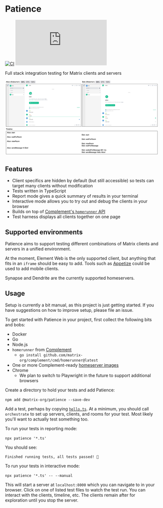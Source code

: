 # Patience

[![CI](https://github.com/matrix-org/patience/actions/workflows/ci.yml/badge.svg)](https://github.com/matrix-org/patience/actions/workflows/ci.yml)
[![Matrix](https://img.shields.io/matrix/matrix-patience:matrix.org?label=%23matrix-patience%3Amatrix.org&logo=matrix)](https://matrix.to/#/#matrix-patience:matrix.org)

Full stack integration testing for Matrix clients and servers

![](example.png)

## Features

* Client specifics are hidden by default (but still accessible) so tests can
  target many clients without modification
* Tests written in TypeScript
* Report mode gives a quick summary of results in your terminal
* Interactive mode allows you to try out and debug the clients in your browser
* Builds on top of [Complement's `homerunner` API](https://github.com/matrix-org/complement/tree/master/cmd/homerunner)
* Test harness displays all clients together on one page

## Supported environments

Patience aims to support testing different combinations of Matrix clients and
servers in a unified environment.

At the moment, Element Web is the only supported client, but anything that fits
in an `iframe` should be easy to add. Tools such as
[Appetize](https://appetize.io/) could be used to add mobile clients.

Synapse and Dendrite are the currently supported homeservers.

## Usage

Setup is currently a bit manual, as this project is just getting started. If you
have suggestions on how to improve setup, please file an issue.

To get started with Patience in your project, first collect the following bits
and bobs:

- Docker
- Go
- Node.js
- `homerunner` from [Complement](https://github.com/matrix-org/complement)
  - `go install github.com/matrix-org/complement/cmd/homerunner@latest`
- One or more Complement-ready [homeserver
  images](https://github.com/matrix-org/complement#running-against-dendrite)
- Chrome
  - We plan to switch to Playwright in the future to support additional browsers

Create a directory to hold your tests and add Patience:

`npm add @matrix-org/patience --save-dev`

Add a test, perhaps by copying [`hello.ts`](./examples/hello.ts). At a minimum,
you should call `orchestrate` to set up servers, clients, and rooms for your
test. Most likely you'll want to actually test something too.

To run your tests in reporting mode:

`npx patience '*.ts'`

You should see:

```
Finished running tests, all tests passed! 🎉
```

To run your tests in interactive mode:

`npx patience '*.ts' -- --manual`

This will start a server at `localhost:8000` which you can navigate to in your
browser. Click on one of listed test files to watch the test run. You can
interact with the clients, timeline, etc. The clients remain after for
exploration until you stop the server.
